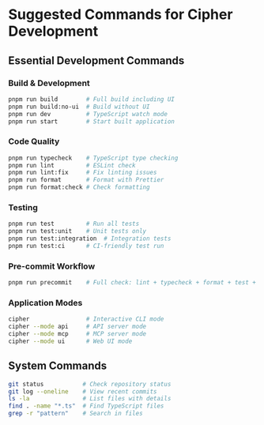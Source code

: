 # Suggested Commands for Cipher Development

## Essential Development Commands

### Build & Development
```bash
pnpm run build        # Full build including UI
pnpm run build:no-ui  # Build without UI
pnpm run dev          # TypeScript watch mode
pnpm run start        # Start built application
```

### Code Quality
```bash
pnpm run typecheck    # TypeScript type checking
pnpm run lint         # ESLint check
pnpm run lint:fix     # Fix linting issues
pnpm run format       # Format with Prettier
pnpm run format:check # Check formatting
```

### Testing
```bash
pnpm run test         # Run all tests
pnpm run test:unit    # Unit tests only
pnpm run test:integration  # Integration tests
pnpm run test:ci      # CI-friendly test run
```

### Pre-commit Workflow
```bash
pnpm run precommit    # Full check: lint + typecheck + format + test + build
```

### Application Modes
```bash
cipher                # Interactive CLI mode
cipher --mode api     # API server mode
cipher --mode mcp     # MCP server mode  
cipher --mode ui      # Web UI mode
```

## System Commands
```bash
git status           # Check repository status
git log --oneline    # View recent commits
ls -la               # List files with details
find . -name "*.ts"  # Find TypeScript files
grep -r "pattern"    # Search in files
```